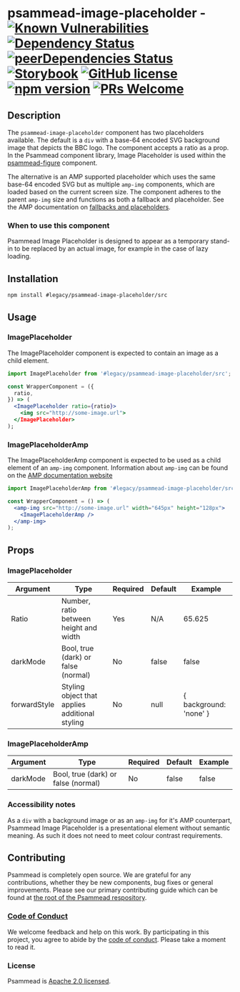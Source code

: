 # psammead-image-placeholder - [![Known Vulnerabilities](https://snyk.io/test/github/bbc/psammead/badge.svg?targetFile=packages%2Fcomponents%2Fpsammead-image-placeholder%2Fpackage.json)](https://snyk.io/test/github/bbc/psammead?targetFile=packages%2Fcomponents%2Fpsammead-image-placeholder%2Fpackage.json) [![Dependency Status](https://david-dm.org/bbc/psammead.svg?path=packages/components/psammead-image-placeholder)](https://david-dm.org/bbc/psammead?path=packages/components/psammead-image-placeholder) [![peerDependencies Status](https://david-dm.org/bbc/psammead/peer-status.svg?path=packages/components/psammead-image-placeholder)](https://david-dm.org/bbc/psammead?path=packages/components/psammead-image-placeholder&type=peer) [![Storybook](https://raw.githubusercontent.com/storybooks/brand/master/badge/badge-storybook.svg?sanitize=true)](https://bbc.github.io/psammead/?path=/story/imageplaceholder--16x9-image-placeholder) [![GitHub license](https://img.shields.io/badge/license-Apache%202.0-blue.svg)](https://github.com/bbc/psammead/blob/latest/LICENSE) [![npm version](https://img.shields.io/npm/v/#legacy/psammead-image-placeholder/src.svg)](https://www.npmjs.com/package/#legacy/psammead-image-placeholder/src) [![PRs Welcome](https://img.shields.io/badge/PRs-welcome-brightgreen.svg)](https://github.com/bbc/psammead/blob/latest/CONTRIBUTING.md)

## Description

The `psammead-image-placeholder` component has two placeholders available. The default is a `div` with a base-64 encoded SVG background image that depicts the BBC logo. The component accepts a ratio as a prop. In the Psammead component library, Image Placeholder is used within the [psammead-figure](https://github.com/bbc/psammead/tree/latest/packages/components/psammead-figure) component.

The alternative is an AMP supported placeholder which uses the same base-64 encoded SVG but as multiple `amp-img` components, which are loaded based on the current screen size. The component adheres to the parent `amp-img` size and functions as both a fallback and placeholder. See the AMP documentation on [fallbacks and placeholders](https://amp.dev/documentation/guides-and-tutorials/develop/style_and_layout/placeholders/).

### When to use this component

Psammead Image Placeholder is designed to appear as a temporary stand-in to be replaced by an actual image, for example in the case of lazy loading.

<!-- ### When not to use this component -->

## Installation

`npm install #legacy/psammead-image-placeholder/src`

## Usage

### ImagePlaceholder

The ImagePlaceholder component is expected to contain an image as a child element.

```jsx
import ImagePlaceholder from '#legacy/psammead-image-placeholder/src';

const WrapperComponent = ({
  ratio,
}) => (
  <ImagePlaceholder ratio={ratio}>
    <img src="http://some-image.url">
  </ImagePlaceholder>
);
```

### ImagePlaceholderAmp

The ImagePlaceholderAmp component is expected to be used as a child element of an `amp-img` component. Information about `amp-img` can be found on the [AMP documentation website](https://amp.dev/documentation/components/amp-img/)

```jsx
import ImagePlaceholderAmp from '#legacy/psammead-image-placeholder/src';

const WrapperComponent = () => (
  <amp-img src="http://some-image.url" width="645px" height="128px">
    <ImagePlaceholderAmp />
  </amp-img>
);
```

## Props

### ImagePlaceholder

| Argument     | Type                                           | Required | Default | Example                |
| ------------ | ---------------------------------------------- | -------- | ------- | ---------------------- |
| Ratio        | Number, ratio between height and width         | Yes      | N/A     | 65.625                 |
| darkMode     | Bool, true (dark) or false (normal)            | No       | false   | false                  |
| forwardStyle | Styling object that applies additional styling | No       | null    | { background: 'none' } |

### ImagePlaceholderAmp

| Argument | Type                                | Required | Default | Example |
| -------- | ----------------------------------- | -------- | ------- | ------- |
| darkMode | Bool, true (dark) or false (normal) | No       | false   | false   |

### Accessibility notes

As a `div` with a background image or as an `amp-img` for it's AMP counterpart, Psammead Image Placeholder is a presentational element without semantic meaning. As such it does not need to meet colour contrast requirements.

<!-- ## Roadmap -->

## Contributing

Psammead is completely open source. We are grateful for any contributions, whether they be new components, bug fixes or general improvements. Please see our primary contributing guide which can be found at [the root of the Psammead respository](https://github.com/bbc/psammead/blob/latest/CONTRIBUTING.md).

### [Code of Conduct](https://github.com/bbc/psammead/blob/latest/CODE_OF_CONDUCT.md)

We welcome feedback and help on this work. By participating in this project, you agree to abide by the [code of conduct](https://github.com/bbc/psammead/blob/latest/CODE_OF_CONDUCT.md). Please take a moment to read it.

### License

Psammead is [Apache 2.0 licensed](https://github.com/bbc/psammead/blob/latest/LICENSE).
